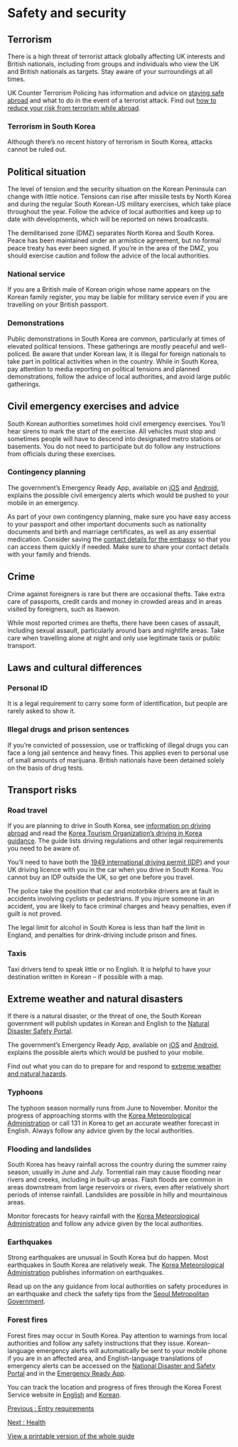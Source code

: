 # Safety and security

## Terrorism

There is a high threat of terrorist attack globally affecting UK interests and British nationals, including from groups and individuals who view the UK and British nationals as targets. Stay aware of your surroundings at all times.

UK Counter Terrorism Policing has information and advice on [staying safe abroad](https://www.counterterrorism.police.uk/safetyadvice/) and what to do in the event of a terrorist attack. Find out [how to reduce your risk from terrorism while abroad](https://www.gov.uk/guidance/reduce-your-risk-from-terrorism-while-abroad).

### Terrorism in South Korea

Although there’s no recent history of terrorism in South Korea, attacks cannot be ruled out.

## Political situation

The level of tension and the security situation on the Korean Peninsula can change with little notice. Tensions can rise after missile tests by North Korea and during the regular South Korean-US military exercises, which take place throughout the year. Follow the advice of local authorities and keep up to date with developments, which will be reported on news broadcasts.

The demilitarised zone (DMZ) separates North Korea and South Korea. Peace has been maintained under an armistice agreement, but no formal peace treaty has ever been signed. If you’re in the area of the DMZ, you should exercise caution and follow the advice of the local authorities.

### National service

If you are a British male of Korean origin whose name appears on the Korean family register, you may be liable for military service even if you are travelling on your British passport.

### Demonstrations

Public demonstrations in South Korea are common, particularly at times of elevated political tensions. These gatherings are mostly peaceful and well-policed. Be aware that under Korean law, it is illegal for foreign nationals to take part in political activities when in the country. While in South Korea, pay attention to media reporting on political tensions and planned demonstrations, follow the advice of local authorities, and avoid large public gatherings.

## Civil emergency exercises and advice

South Korean authorities sometimes hold civil emergency exercises. You’ll hear sirens to mark the start of the exercise. All vehicles must stop and sometimes people will have to descend into designated metro stations or basements. You do not need to participate but do follow any instructions from officials during these exercises.

### Contingency planning

The government’s Emergency Ready App, available on [iOS](https://apps.apple.com/gb/app/emergency-ready-app/id826120919) and [Android](https://play.google.com/store/apps/details?id=kr.go.nema.disasteralert_eng), explains the possible civil emergency alerts which would be pushed to your mobile in an emergency.

As part of your own contingency planning, make sure you have easy access to your passport and other important documents such as nationality documents and birth and marriage certificates, as well as any essential medication. Consider saving the [contact details for the embassy](https://www.gov.uk/world/organisations/british-embassy-seoul) so that you can access them quickly if needed. Make sure to share your contact details with your family and friends.

## Crime

Crime against foreigners is rare but there are occasional thefts. Take extra care of passports, credit cards and money in crowded areas and in areas visited by foreigners, such as Itaewon.

While most reported crimes are thefts, there have been cases of assault, including sexual assault, particularly around bars and nightlife areas. Take care when travelling alone at night and only use legitimate taxis or public transport.

## Laws and cultural differences

### Personal ID

It is a legal requirement to carry some form of identification, but people are rarely asked to show it.

### Illegal drugs and prison sentences

If you’re convicted of possession, use or trafficking of illegal drugs you can face a long jail sentence and heavy fines. This applies even to personal use of small amounts of marijuana. British nationals have been detained solely on the basis of drug tests.

## Transport risks

### Road travel

If you are planning to drive in South Korea, see [information on driving abroad](https://www.gov.uk/driving-abroad) and read the [Korea Tourism Organization’s driving in Korea guidance](https://english.visitkorea.or.kr/svc/contents/contentsView.do?vcontsId=140664&menuSn=480). The guide lists driving regulations and other legal requirements you need to be aware of.

You’ll need to have both the [1949 international driving permit (IDP)](https://www.gov.uk/driving-abroad/international-driving-permit) and your UK driving licence with you in the car when you drive in South Korea. You cannot buy an IDP outside the UK, so get one before you travel.

The police take the position that car and motorbike drivers are at fault in accidents involving cyclists or pedestrians. If you injure someone in an accident, you are likely to face criminal charges and heavy penalties, even if guilt is not proved.

The legal limit for alcohol in South Korea is less than half the limit in England, and penalties for drink-driving include prison and fines.

### Taxis

Taxi drivers tend to speak little or no English. It is helpful to have your destination written in Korean – if possible with a map.

## Extreme weather and natural disasters

If there is a natural disaster, or the threat of one, the South Korean government will publish updates in Korean and English to the [Natural Disaster Safety Portal](http://eng.safekorea.go.kr).

The government’s Emergency Ready App, available on [iOS](https://apps.apple.com/gb/app/emergency-ready-app/id826120919) and [Android](https://play.google.com/store/apps/details?id=kr.go.nema.disasteralert_eng), explains the possible alerts which would be pushed to your mobile.

Find out what you can do to prepare for and respond to [extreme weather and natural hazards](https://www.gov.uk/guidance/tropical-cyclones).

### Typhoons

The typhoon season normally runs from June to November. Monitor the progress of approaching storms with the [Korea Meteorological Administration](http://web.kma.go.kr/eng/index.jsp) or call 131 in Korea to get an accurate weather forecast in English. Always follow any advice given by the local authorities.

### Flooding and landslides

South Korea has heavy rainfall across the country during the summer rainy season, usually in June and July. Torrential rain may cause flooding near rivers and creeks, including in built-up areas. Flash floods are common in areas downstream from large reservoirs or rivers, even after relatively short periods of intense rainfall. Landslides are possible in hilly and mountainous areas.

Monitor forecasts for heavy rainfall with the [Korea Meteorological Administration](http://web.kma.go.kr/eng/index.jsp) and follow any advice given by the local authorities.

### Earthquakes

Strong earthquakes are unusual in South Korea but do happen. Most earthquakes in South Korea are relatively weak. The [Korea Meteorological Administration](http://web.kma.go.kr/eng/index.jsp) publishes information on earthquakes.

Read up on the any guidance from local authorities on safety procedures in an earthquake and check the safety tips from the [Seoul Metropolitan Government](http://english.seoul.go.kr/service/living/disaster-evacuation-tips-citizens/earthquake/).

### Forest fires

Forest fires may occur in South Korea. Pay attention to warnings from local authorities and follow any safety instructions that they issue. Korean-language emergency alerts will automatically be sent to your mobile phone if you are in an affected area, and English-language translations of emergency alerts can be accessed on the [National Disaster and Safety Portal](http://eng.safekorea.go.kr/main/selectMainMng.do;jsessionid=PDT3vCBEnTHGMb02GsdHXALK.node10) and in the [Emergency Ready App](https://agent.safekorea.go.kr/idsiSCH/era_pop.jsp).

You can track the location and progress of fires through the Korea Forest Service website in [English](https://fd.forest.go.kr/ffas/pubConn/movePage/english.do) and [Korean](https://fd.forest.go.kr/ffas/index.jsp).

[Previous
:
Entry requirements](/foreign-travel-advice/south-korea/entry-requirements)

[Next
:
Health](/foreign-travel-advice/south-korea/health)

[View a printable version of the whole guide](/foreign-travel-advice/south-korea/print)